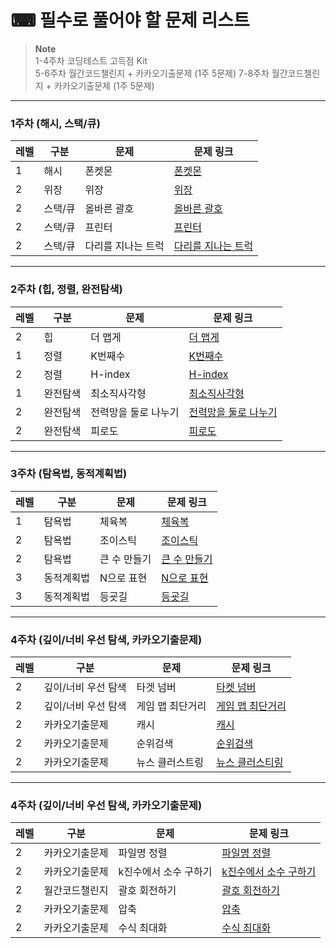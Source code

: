 # ⌨ 필수로 풀어야 할 문제 리스트

> **Note** <br/>
> 1-4주차 코딩테스트 고득점 Kit  
> 5-6주차 월간코드챌린지 + 카카오기출문제 (1주 5문제)
> 7-8주차 월간코드챌린지 + 카카오기출문제 (1주 5문제) 

---
### 1주차 (해시, 스택/큐)
|레벨|구분|문제|문제 링크|
|--|----|----|--------|
|1|해시|폰켓몬|[폰켓몬]|
|2|위장|위장|[위장]|
|2|스택/큐|올바른 괄호|[올바른 괄호]|
|2|스택/큐|프린터|[프린터]|
|2|스택/큐|다리를 지나는 트럭|[다리를 지나는 트럭]|

---
### 2주차 (힙, 정렬, 완전탐색)
|레벨|구분|문제|문제 링크|
|--|----|----|--------|
|2|힙|더 맵게|[더 맵게]|
|1|정렬|K번째수|[K번째수]|
|2|정렬|H-index|[H-index]|
|1|완전탐색|최소직사각형|[최소직사각형]|
|2|완전탐색|전력망을 둘로 나누기|[전력망을 둘로 나누기]|
|2|완전탐색|피로도|[피로도]|

---
### 3주차 (탐욕법, 동적계획법)
|레벨|구분|문제|문제 링크|
|--|----|----|--------|
|1|탐욕법|체육복|[체육복]|
|2|탐욕법|조이스틱|[조이스틱]|
|2|탐욕법|큰 수 만들기|[큰 수 만들기]|
|3|동적계획법|N으로 표현|[N으로 표현]|
|3|동적계획법|등굣길|[등굣길]|

---
### 4주차 (깊이/너비 우선 탐색, 카카오기출문제)
|레벨|구분|문제|문제 링크|
|--|----|----|--------|
|2|깊이/너비 우선 탐색|타겟 넘버|[타켓 넘버]|
|2|깊이/너비 우선 탐색|게임 맵 최단거리|[게임 맵 최단거리]|
|2|카카오기출문제|캐시|[캐시]|
|2|카카오기출문제|순위검색|[순위검색]|
|2|카카오기출문제|뉴스 클러스트링|[뉴스 클러스티링]|

---
### 4주차 (깊이/너비 우선 탐색, 카카오기출문제)
|레벨|구분|문제|문제 링크|
|--|----|----|--------|
|2|카카오기출문제|파일명 정렬|[파일명 정렬]|
|2|카카오기출문제|k진수에서 소수 구하기|[k진수에서 소수 구하기]|
|2|월간코드챌린지|괄호 회전하기|[괄호 회전하기]|
|2|카카오기출문제|압축|[압축]|
|2|카카오기출문제|수식 최대화|[수식 최대화]|

[폰켓몬]:https://school.programmers.co.kr/learn/courses/30/lessons/1845
[위장]:https://school.programmers.co.kr/learn/courses/30/lessons/42578
[올바른 괄호]:https://school.programmers.co.kr/learn/courses/30/lessons/12909
[프린터]:https://school.programmers.co.kr/learn/courses/30/lessons/42587
[다리를 지나는 트럭]:https://school.programmers.co.kr/learn/courses/30/lessons/42583

[더 맵게]:https://school.programmers.co.kr/learn/courses/30/lessons/42626
[K번째수]:https://school.programmers.co.kr/learn/courses/30/lessons/42748
[전력망을 둘로 나누기]:https://school.programmers.co.kr/learn/courses/30/lessons/86971
[H-index]:https://school.programmers.co.kr/learn/courses/30/lessons/42747
[최소직사각형]:https://school.programmers.co.kr/learn/courses/30/lessons/86491
[피로도]:https://school.programmers.co.kr/learn/courses/30/lessons/87946

[체육복]:https://school.programmers.co.kr/learn/courses/30/lessons/42862
[조이스틱]:https://school.programmers.co.kr/learn/courses/30/lessons/42860
[큰 수 만들기]:https://school.programmers.co.kr/learn/courses/30/lessons/42883
[N으로 표현]:https://school.programmers.co.kr/learn/courses/30/lessons/42895
[등굣길]:https://school.programmers.co.kr/learn/courses/30/lessons/42898

[타켓 넘버]:https://school.programmers.co.kr/learn/courses/30/lessons/43165
[게임 맵 최단거리]:https://school.programmers.co.kr/learn/courses/30/lessons/1844
[캐시]:https://school.programmers.co.kr/learn/courses/30/lessons/17680
[순위검색]:https://school.programmers.co.kr/learn/courses/30/lessons/72412
[뉴스 클러스티링]:https://school.programmers.co.kr/learn/courses/30/lessons/17677

[파일명 정렬]:https://school.programmers.co.kr/learn/courses/30/lessons/17686
[k진수에서 소수 구하기]:https://school.programmers.co.kr/learn/courses/30/lessons/17686
[괄호 회전하기]:https://school.programmers.co.kr/learn/courses/30/lessons/76502
[압축]:https://school.programmers.co.kr/learn/courses/30/lessons/17684
[수식 최대화]:https://school.programmers.co.kr/learn/courses/30/lessons/67257
